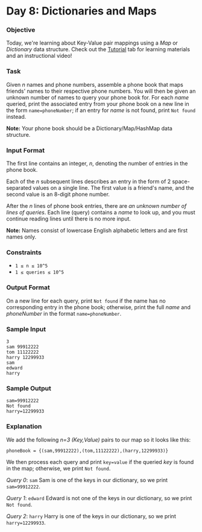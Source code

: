 # Day 8: Dictionaries and Maps

### Objective
Today, we're learning about Key-Value pair mappings using a _Map_ or _Dictionary_ data structure.
Check out the [Tutorial](https://www.hackerrank.com/challenges/30-dictionaries-and-maps/tutorial) tab for learning materials and an instructional video!

### Task
Given _n_ names and phone numbers, assemble a phone book that maps friends' names to their respective phone numbers.
You will then be given an unknown number of names to query your phone book for.
For each _name_ queried, print the associated entry from your phone book on a new line in the form `name=phoneNumber`;
if an entry for _name_ is not found, print `Not found` instead.

**Note:** Your phone book should be a Dictionary/Map/HashMap data structure.

### Input Format

The first line contains an integer, _n_, denoting the number of entries in the phone book.

Each of the _n_ subsequent lines describes an entry in the form of 2 space-separated values on a single line.
The first value is a friend's name, and the second value is an 8-digit phone number.

After the _n_ lines of phone book entries, there are _an unknown number of lines of queries_.
Each line (query) contains a _name_ to look up, and you must continue reading lines until there is no more input.

**Note:** Names consist of lowercase English alphabetic letters and are first names only.

### Constraints

* `1 ≤ n ≤ 10^5`
* `1 ≤ queries ≤ 10^5`

### Output Format

On a new line for each query, print `Not found` if the name has no corresponding entry in the phone book;
otherwise, print the full _name_ and _phoneNumber_ in the format `name=phoneNumber`.

### Sample Input

```
3
sam 99912222
tom 11122222
harry 12299933
sam
edward
harry
```

### Sample Output

```
sam=99912222
Not found
harry=12299933
```

### Explanation

We add the following _n=3 (Key,Value)_ pairs to our map so it looks like this:

```
phoneBook = {(sam,99912222),(tom,11122222),(harry,12299933)}
```

We then process each query and print `key=value` if the queried _key_ is found in the map; otherwise, we print `Not found`.

_Query 0_: `sam`
Sam is one of the keys in our dictionary, so we print `sam=99912222`.

_Query 1_: `edward`
Edward is not one of the keys in our dictionary, so we print `Not found`.

_Query 2_: `harry`
Harry is one of the keys in our dictionary, so we print `harry=12299933`.